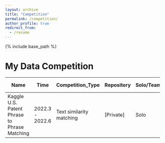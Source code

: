 ```yaml
---
layout: archive
title: "Competition"
permalink: /competition/
author_profile: true
redirect_from:
  - /resume
---
```


{% include base_path %}
<style>
table {
margin: auto;
}
</style>
My Data Competition
======
| Name                | Time             | Competition_Type      | Repository   | Solo/Team |  Ranking online |
|--------------------------|----------------|---------|---------------------------------------------------|-------|-------|
| Kaggle U.S. Patent Phrase to Phrase Matching  | 2022.3 - 2022.6 | Text similarity matching |  [Private]  |   Solo   | 168 / 1889  🥉|


